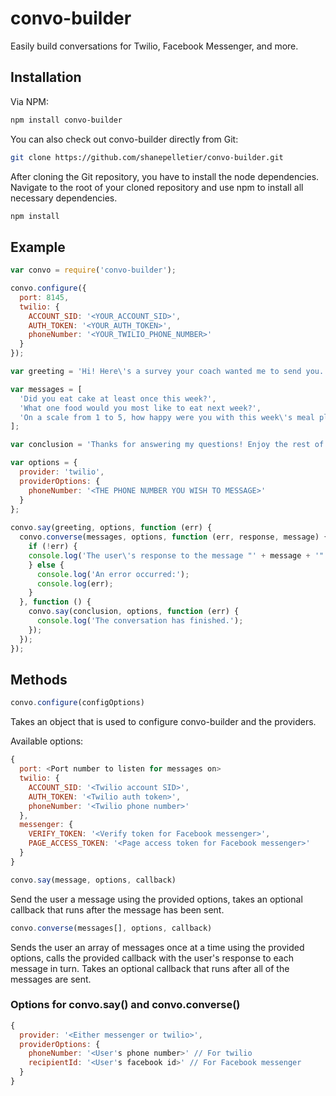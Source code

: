 # convo-builder
 Easily build conversations for Twilio, Facebook Messenger, and more.

## Installation
Via NPM:
```bash
npm install convo-builder
```

You can also check out convo-builder directly from Git:
```bash
git clone https://github.com/shanepelletier/convo-builder.git
```

After cloning the Git repository, you have to install the node dependencies. Navigate to the root of your cloned repository and use npm to install all necessary dependencies.
```bash
npm install
```

## Example
```javascript
var convo = require('convo-builder');

convo.configure({
  port: 8145,
  twilio: {
    ACCOUNT_SID: '<YOUR_ACCOUNT_SID>',
    AUTH_TOKEN: '<YOUR_AUTH_TOKEN>',
    phoneNumber: '<YOUR_TWILIO_PHONE_NUMBER>'
  }
});

var greeting = 'Hi! Here\'s a survey your coach wanted me to send you.';

var messages = [
  'Did you eat cake at least once this week?',
  'What one food would you most like to eat next week?',
  'On a scale from 1 to 5, how happy were you with this week\'s meal plan?'
];

var conclusion = 'Thanks for answering my questions! Enjoy the rest of your day.';

var options = {
  provider: 'twilio',
  providerOptions: {
    phoneNumber: '<THE PHONE NUMBER YOU WISH TO MESSAGE>'
  }
};
  
convo.say(greeting, options, function (err) {
  convo.converse(messages, options, function (err, response, message) {
    if (!err) {
    console.log('The user\'s response to the message "' + message + '" was: ' + response);
    } else {
      console.log('An error occurred:');
      console.log(err);
    }
  }, function () {
    convo.say(conclusion, options, function (err) {
      console.log('The conversation has finished.');
    });
  });
});
```

## Methods
```javascript
convo.configure(configOptions)
```
Takes an object that is used to configure convo-builder and the providers.

Available options:
```javascript
{
  port: <Port number to listen for messages on>
  twilio: {
    ACCOUNT_SID: '<Twilio account SID>',
    AUTH_TOKEN: '<Twilio auth token>',
    phoneNumber: '<Twilio phone number>'
  },
  messenger: {
    VERIFY_TOKEN: '<Verify token for Facebook messenger>',
    PAGE_ACCESS_TOKEN: '<Page access token for Facebook messenger>'
  }
}
```

```javascript
convo.say(message, options, callback)
```
Send the user a message using the provided options, takes an optional callback that runs after the message has been sent.

```javascript
convo.converse(messages[], options, callback)
```
Sends the user an array of messages once at a time using the provided options, calls the provided callback with the user's response to each message in turn. Takes an optional callback that runs after all of the messages are sent.

### Options for convo.say() and convo.converse()
```javascript
{
  provider: '<Either messenger or twilio>',
  providerOptions: {
    phoneNumber: '<User's phone number>' // For twilio
    recipientId: '<User's facebook id>' // For Facebook messenger
  }
}
```

